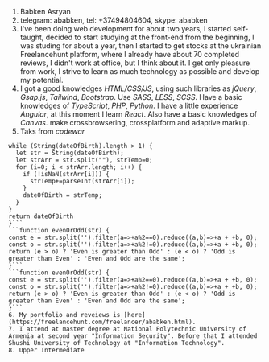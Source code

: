 1. Babken Asryan
2. telegram: ababken, tel: +37494804604, skype: ababken
3. I've been doing web development for about two years, I started self-taught, decided to start studying at the front-end from the beginning, I was studing for about a year, then I started to get stocks at the ukrainian Freelancehunt platform, where I already have about 70 completed reviews, I didn't work at office, but I think about it. I get only pleasure from work, I strive to learn as much technology as possible and develop my potential.
4. I got a good knowledges *HTML/CSS/JS*, using such libraries as *jQuery*, *Gsap.js*, *Tailwind*, *Bootstrap*. Use *SASS*, *LESS*, *SCSS*. Have a basic knowledges of *TypeScript*, *PHP*, *Python*. I have a little experience *Angular*, at this moment I learn *React*. Also have a basic knowledges of *Canvas*. make crossbrowsering, crossplatform and adaptive markup.
5. Taks from *codewar*
  ```const lifePathNumber = dateOfBirth => {
  while (String(dateOfBirth).length > 1) {
    let str = String(dateOfBirth);
    let strArr = str.split(""), strTemp=0;
    for (i=0; i < strArr.length; i++) {
      if (!isNaN(strArr[i])) {
        strTemp+=parseInt(strArr[i]);
      }
      dateOfBirth = strTemp;
    }
  }
  return dateOfBirth
}```
```function evenOrOdd(str) {
  const e = str.split('').filter(a=>+a%2==0).reduce((a,b)=>+a + +b, 0);
  const o = str.split('').filter(a=>+a%2!=0).reduce((a,b)=>+a + +b, 0);
  return (e > o) ? 'Even is greater than Odd' : (e < o) ? 'Odd is greater than Even' : 'Even and Odd are the same';
}```
```function evenOrOdd(str) {
  const e = str.split('').filter(a=>+a%2==0).reduce((a,b)=>+a + +b, 0);
  const o = str.split('').filter(a=>+a%2!=0).reduce((a,b)=>+a + +b, 0);
  return (e > o) ? 'Even is greater than Odd' : (e < o) ? 'Odd is greater than Even' : 'Even and Odd are the same';
}```
6. My portfolio and reveiews is [here](https://freelancehunt.com/freelancer/ababken.html).
7. I attend at master degree at National Polytechnic University of Armenia at second year "Information Security". Before that I attended Shushi University of Technology at "Information Technology".
8. Upper Intermediate
